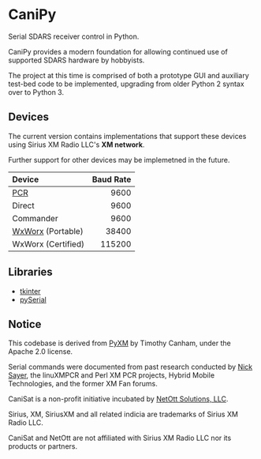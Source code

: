 # CaniPy
Serial SDARS receiver control in Python.

CaniPy provides a modern foundation for allowing continued use of supported SDARS hardware by hobbyists.

The project at this time is comprised of both a prototype GUI and auxiliary test-bed code to be implemented, upgrading from older Python 2 syntax over to Python 3.

## Devices
The current version contains implementations that support these devices using Sirius XM Radio LLC's **XM network**.

Further support for other devices may be implemetned in the future.

| Device | Baud Rate |
| :- | -: |
| [PCR](https://en.wikipedia.org/wiki/XM_PCR) | 9600 |
| Direct | 9600 |
| Commander | 9600 |
| [WxWorx](https://www.wxworx.com/) (Portable) | 38400 |
| WxWorx (Certified) | 115200 |

## Libraries
* [tkinter](https://docs.python.org/3/library/tkinter.html)
* [pySerial](https://pypi.org/project/pyserial/)

## Notice

This codebase is derived from [PyXM](https://github.com/timcanham/PyXM) by Timothy Canham, under the Apache 2.0 license.

Serial commands were documented from past research conducted by [Nick Sayer](https://sourceforge.net/u/nsayer/profile/), the linuXMPCR and Perl XM PCR projects, Hybrid Mobile Technologies, and the former XM Fan forums.

CaniSat is a non-profit initiative incubated by [NetOtt Solutions, LLC](https://netott.com/).

Sirius, XM, SiriusXM and all related indicia are trademarks of Sirius XM Radio LLC.

CaniSat and NetOtt are not affiliated with Sirius XM Radio LLC nor its products or partners.

